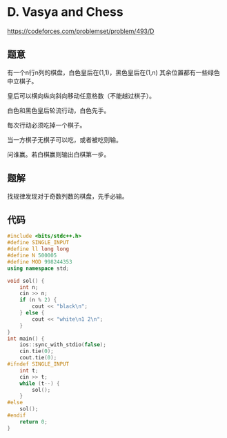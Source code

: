 # D. Vasya and Chess
https://codeforces.com/problemset/problem/493/D

## 题意

有一个n行n列的棋盘，白色皇后在(1,1)，黑色皇后在(1,n)
其余位置都有一些绿色中立棋子。

皇后可以横向纵向斜向移动任意格数（不能越过棋子）。

白色和黑色皇后轮流行动，白色先手。

每次行动必须吃掉一个棋子。

当一方棋子无棋子可以吃，或者被吃则输。

问谁赢。若白棋赢则输出白棋第一步。

## 题解

找规律发现对于奇数列数的棋盘，先手必输。


## 代码

``` cpp
#include <bits/stdc++.h>
#define SINGLE_INPUT
#define ll long long
#define N 500005
#define MOD 998244353
using namespace std;

void sol() {
    int n;
    cin >> n;
    if (n % 2) {
        cout << "black\n";
    } else {
        cout << "white\n1 2\n";
    }
}
int main() {
    ios::sync_with_stdio(false);
    cin.tie(0);
    cout.tie(0);
#ifndef SINGLE_INPUT
    int t;
    cin >> t;
    while (t--) {
        sol();
    }
#else
    sol();
#endif
    return 0;
}
```